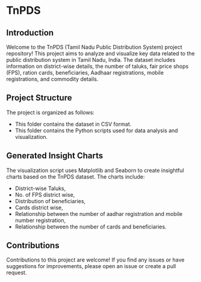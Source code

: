# TnPDS

## Introduction

Welcome to the TnPDS (Tamil Nadu Public Distribution System) project repository! This project aims to analyze and visualize key data related to the public distribution system in Tamil Nadu, India. The dataset includes information on district-wise details, the number of taluks, fair price shops (FPS), ration cards, beneficiaries, Aadhaar registrations, mobile registrations, and commodity details.

## Project Structure

The project is organized as follows:

- This folder contains the dataset in CSV format.
- This folder contains the Python scripts used for data analysis and visualization.


## Generated Insight Charts

The visualization script uses Matplotlib and Seaborn to create insightful charts based on the TnPDS dataset. The charts include:

- District-wise Taluks,
- No. of FPS district wise,
- Distribution of beneficiaries,
- Cards district wise,
- Relationship between the number of aadhar registration and mobile number registration,
- Relationship between the number of cards and beneficiaries.


## Contributions

Contributions to this project are welcome! If you find any issues or have suggestions for improvements, please open an issue or create a pull request.
